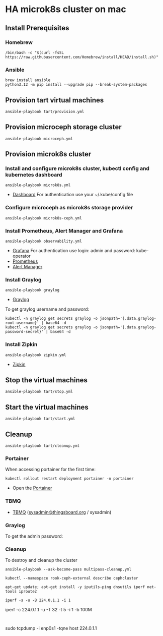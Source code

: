 # HA microk8s cluster on mac

## Install Prerequisites

### Homebrew

```
/bin/bash -c "$(curl -fsSL https://raw.githubusercontent.com/Homebrew/install/HEAD/install.sh)"
```

### Ansible

```
brew install ansible
python3.12 -m pip install --upgrade pip --break-system-packages
```

## Provision tart virtual machines

```
ansible-playbook tart/provision.yml
```
## Provision microceph storage cluster

```
ansible-playbook microceph.yml
```

## Provision microk8s cluster


### Install and configure microk8s cluster, kubectl config and kubernetes dashboard

```
ansible-playbook microk8s.yml
```

* [Dashboard](http://dashboard.local) For authentication use your ~/.kube/config file

### Configure microceph as microk8s storage provider

```
ansible-playbook microk8s-ceph.yml
```

### Install Prometheus, Alert Manager and Grafana

```
ansible-playbook observability.yml
```

* [Grafana](http://grafana.local) For authentication use login: admin and password: kube-operator
* [Prometheus](http://prometheus.local)
* [Alert Manager](http://alertmanager.local)

### Install Graylog

```
ansible-playbook graylog
```

* [Graylog](http://graylog.local)

To get graylog username and password:

 ```
 kubectl -n graylog get secrets graylog -o jsonpath='{.data.graylog-root-username}' | base64 -d
 kubectl -n graylog get secrets graylog -o jsonpath='{.data.graylog-password-secret}' | base64 -d
 ```

### Install Zipkin

```
ansible-playbook zipkin.yml
```

* [Zipkin](http://zipkin.local)

## Stop the virtual machines

```
ansible-playbook tart/stop.yml
```

## Start the virtual machines

```
ansible-playbook tart/start.yml
```

## Cleanup

```
ansible-playbook tart/cleanup.yml
```

### Portainer

When accessing portainer for the first time:

```
kubectl rollout restart deployment portainer -n portainer
```

* Open the [Portainer](https://portainer.local)

### TBMQ

 * [TBMQ](http://tbmq.local) (sysadmin@thingsboard.org / sysadmin)


 ### Graylog

 To get the admin password:


### Cleanup 

To destroy and cleanup the cluster

```
ansible-playbook --ask-become-pass multipass-cleanup.yml 
```

```
kubectl --namespace rook-ceph-external describe cephcluster
```

```
apt-get update; apt-get install -y iputils-ping dnsutils iperf net-tools iproute2 
```

```
iperf -s -u -B 224.0.1.1 -i 1

```
iperf -c 224.0.1.1 -u -T 32 -t 5 -i 1 -b 100M
```


```
sudo tcpdump -i enp0s1 -tqne host 224.0.1.1
```